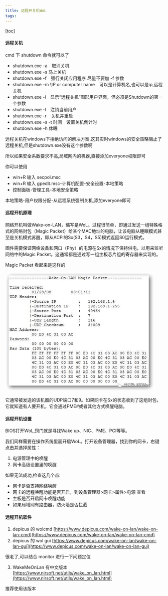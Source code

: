 ```yaml
---
title: 远程开关机WoL
tags: 
---
```


[toc]

#### 远程关机

cmd 下 shutdown 命令就可以了

- shutdown.exe -a　取消关机　　
- shutdown.exe -s   马上关机　　
- shutdown.exe -f　强行关闭应用程序 尽量不要加 -f 参数
- shutdown.exe -m \\IP or computer name　可以是计算机名,也可以是ip,远程关机　　
- shutdown.exe -i　显示“远程关机”图形用户界面，但必须是Shutdown的第一个参数 　　　
- shutdown.exe -l　注销当前用户　　
- shutdown.exe -r　关机并重启　　
- shutdown.exe -s -t 时间　设置关机倒计时　　
- shutdown.exe -h 休眠

远程关机在windows下拒绝访问的解决方案,这其实时windows的安全策略阻止了远程关机,但是shutdown.exe没有这个参数啊

所以如果安全系数要求不高,局域网内的机器,直接添加everyone权限即可

你可以使用

- win+R 输入 secpol.msc
- win+R 输入 gpedit.msc-计算机配置-安全设置-本地策略
- 控制面板-管理工具-本地安全策略

本地策略-用户权限分配-从远程系统强制关机,添加everyone即可

#### 远程开机原理

网络开机叫做Wake-on-LAN，缩写是WoL。过程很简单，即通过发送一组特殊格式的网络封包（Magic Packet）给某个MAC地址的电脑，让该电脑从睡眠模式甚至是关机模式苏醒，即从ACPI的Sx(S3，S4，S5)模式返回S0运行模式。

固件需要保证网络设备和网口（Phy）的电源在Sx的情况下保持供电，以用来监听网络中的Magic Packet。这通常都是通过写一组主板芯片组的寄存器来实现的。

Magic Packet 看起来是这样的

![](https://raw.githubusercontent.com/OliverRen/olili_blog_img/master/远程开关机WoL/2021215/1613402954320.png)

它通常被发送的该机器的UDP端口7和9。如果网卡在Sx的状态收到了这组封包，它就知道有人要开机，它会通过PME#或者其他方式唤醒电脑。

#### 远程开机设置

BIOS打开WoL,窍门就是寻找Wake up、NIC、PME、PCI等等。

我们同样需要在操作系统里面开启WoL。打开设备管理器，找到你的网卡，右键点击并选择属性：
1. 电源管理中的唤醒
2. 网卡高级设置里的唤醒

如果无法成功,检查这几个点:
- 网卡是否支持网络唤醒
- 网卡的远程唤醒功能是否开启，到设备管理器>网卡>属性>电源 查看
- 主板是否开启网卡唤醒功能
- 如果局域网有路由器，防火墙是否拦截

#### 远程开机软件

1. depicus 的 wolcmd [https://www.depicus.com/wake-on-lan/wake-on-lan-cmd](https://www.depicus.com/wake-on-lan/wake-on-lan-cmd)
2. depicus 的 wol gui [https://www.depicus.com/wake-on-lan/wake-on-lan-gui](https://www.depicus.com/wake-on-lan/wake-on-lan-gui)

很老了,可以结合 monitor 进行一下问题定位

3. WakeMeOnLan 有中文版本 [https://www.nirsoft.net/utils/wake_on_lan.html](https://www.nirsoft.net/utils/wake_on_lan.html)

推荐使用该版本